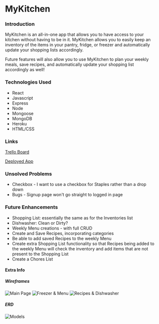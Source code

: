 # **MyKitchen**

### **Introduction**
MyKitchen is an all-in-one app that allows you to have access to your kitchen without having to be in it. MyKitchen allows you to easily keep an inventory of the items in your pantry, fridge, or freezer and automatically update your shopping lists accordingly. 

Future features will also allow you to use MyKitchen to plan your weekly meals, save recipes, and automatically update your shopping list accordingly as well!

### **Technologies Used**
- React
- Javascript
- Express
- Node
- Mongoose
- MongoDB
- Heroku
- HTML/CSS

### **Links**
[Trello Board](https://trello.com/b/rPAKVynp)

[Deployed App](https://myreactkitchen.herokuapp.com/)

### **Unsolved Problems**
- Checkbox - I want to use a checkbox for Staples rather than a drop down
- Bugs - Signup page won't go straight to logged in page

### **Future Enhancements**
- Shopping List: essentially the same as for the Inventories list
- Dishwasher: Clean or Dirty?
- Weekly Menu creations - with full CRUD
- Create and Save Recipes, incorporating categories
- Be able to add saved Recipes to the weekly Menu
- Create extra Shopping List functionality so that Recipes being added to the weekly Menu will check the inventory and add items that are not present to the Shopping List
- Create a Chores List 

#### **Extra Info**

##### Wireframes
![Main Page](https://i.imgur.com/s4jgt5f.jpg)
![Freezer & Menu](https://i.imgur.com/lVLUoHJ.jpg)
![Recipes & Dishwasher](https://i.imgur.com/Jdh4Dld.jpg)

##### ERD
![Models](https://i.imgur.com/3g9v3t4.jpg)